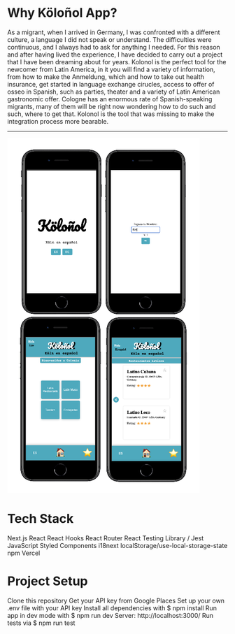 # Why Köloñol App?

As a migrant, when I arrived in Germany, I was confronted with a different culture, a language I did not speak or understand. The difficulties were continuous, and I always had to ask for anything I needed. For this reason and after having lived the experience, I have decided to carry out a project that I have been dreaming about for years. Kolonol is the perfect tool for the newcomer from Latin America, in it you will find a variety of information, from how to make the Anmeldung, which and how to take out health insurance, get started in language exchange cirucles, access to offer of osseo in Spanish, such as parties, theater and a variety of Latin American gastronomic offer. Cologne has an enormous rate of Spanish-speaking migrants, many of them will be right now wondering how to do such and such, where to get that.
Kolonol is the tool that was missing to make the integration process more bearable.

---

![Kolonol](/images/1.png)

# Tech Stack

Next.js
React
React Hooks
React Router
React Testing Library / Jest
JavaScript
Styled Components
i18next
localStorage/use-local-storage-state
npm
Vercel

# Project Setup

Clone this repository
Get your API key from Google Places
Set up your own .env file with your API key
Install all dependencies with $ npm install
Run app in dev mode with $ npm run dev
Server: http://localhost:3000/
Run tests via $ npm run test
